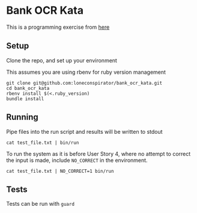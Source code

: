 # Bank OCR Kata

This is a programming exercise from [here](https://github.com/testdouble/contributing-tests/wiki/Bank-OCR-kata)

## Setup

Clone the repo, and set up your environment

This assumes you are using rbenv for ruby version management

```
git clone git@github.com:loneconspirator/bank_ocr_kata.git
cd bank_ocr_kata
rbenv install $(<.ruby_version)
bundle install
```

## Running
Pipe files into the run script and results will be written to stdout

```
cat test_file.txt | bin/run
```

To run the system as it is before User Story 4, where no attempt to correct the input is made, include `NO_CORRECT` in the environment.

```
cat test_file.txt | NO_CORRECT=1 bin/run
```

## Tests
Tests can be run with `guard`
